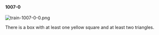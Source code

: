 #### 1007-0
![train-1007-0-0.png](https://github.com/lil-lab/nlvr/raw/master/nlvr/train/images/9/train-1007-0-0.png "train-1007-0-0.png")

There is a box with at least one yellow square and at least two triangles.